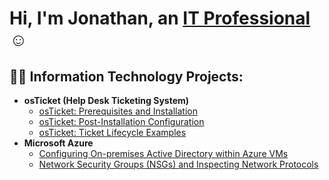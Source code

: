 <h1>Hi, I'm Jonathan, an <a href="[https://linkedin.com/in/Josh](https://www.linkedin.com/in/jonathan-mail-8858a2172/)">IT Professional</a>☺</h1>

<h2>👨‍💻 Information Technology Projects:</h2>

- <b>osTicket (Help Desk Ticketing System)</b>
  - [osTicket: Prerequisites and Installation](https://github.com/jonmail95/osticket-prereqs)
  - [osTicket: Post-Installation Configuration](https://github.com/jonmail95/post-install-config)
  - [osTicket: Ticket Lifecycle Examples](https://github.com/jonmail95/ticket-lifecycle)
- <b>Microsoft Azure</b>
  - [Configuring On-premises Active Directory within Azure VMs](https://github.com/jonmail95/configure-ad)
  - [Network Security Groups (NSGs) and Inspecting Network Protocols](https://github.com/jonmail95/azure-network-protocols)
